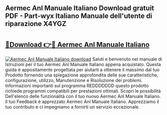 ## Aermec Anl Manuale Italiano Download gratuit PDF - Part-wyx Italiano Manuale dell'utente di riparazione X4YGZ

# <h2><a href="http://dfgfwm0.blite.top/?on=Aermec+Anl+Manuale+Italiano">🔗Download 👉🔴 Aermec Anl Manuale Italiano</a></h2>

[![Aermec Anl Manuale Italiano download](https://i.imgur.com/lujVjoI.png)](http://dfgfwm0.blite.top/?on=Aermec+Anl+Manuale+Italiano)
Saluti e benvenuto nel manuale di Istruzioni per il tuo Aermec Anl Manuale Italiano appena acquistato. Questa guida è appositamente progettata per aiutarti a ottenere il massimo dal tuo Prodotto fornendo una spiegazione approfondita delle sue caratteristiche, configurazione, utilizzo, Manutenzione e Risoluzione dei problemi. Informazioni importanti sul programma REDDDDDDD questo prodotto richiede programmi compatibili per prestazioni ottimali. Scopri le possibilità Dell'elenco delle funzionalità con il tuo nuovo Aermec Anl Manuale Italiano. Il tuo Feedback è apprezzato Aermec Anl Manuale Italiano. Apprezziamo il tuo contributo e ci impegniamo a fornirti un servizio eccezionale.

